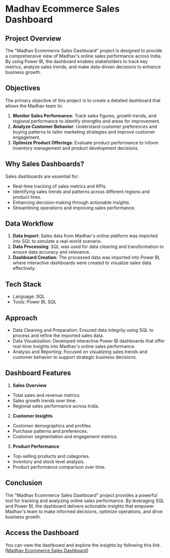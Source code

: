 # Madhav Ecommerce Sales Dashboard

## Project Overview
The "Madhav Ecommerce Sales Dashboard" project is designed to provide a comprehensive view of Madhav's online sales performance across India. By using Power BI, the dashboard enables stakeholders to track key metrics, analyze sales trends, and make data-driven decisions to enhance business growth.

## Objectives
The primary objective of this project is to create a detailed dashboard that allows the Madhav team to:
1. **Monitor Sales Performance**: Track sales figures, growth trends, and regional performance to identify strengths and areas for improvement.
2. **Analyze Customer Behavior**: Understand customer preferences and buying patterns to tailor marketing strategies and improve customer engagement.
3. **Optimize Product Offerings**: Evaluate product performance to inform inventory management and product development decisions.

## Why Sales Dashboards?
Sales dashboards are essential for:
- Real-time tracking of sales metrics and KPIs.
- Identifying sales trends and patterns across different regions and product lines.
- Enhancing decision-making through actionable insights.
- Streamlining operations and improving sales performance.

## Data Workflow
1. **Data Import**: Sales data from Madhav's online platform was imported into SQL to simulate a real-world scenario.
2. **Data Processing**: SQL was used for data cleaning and transformation to ensure data accuracy and relevance.
3. **Dashboard Creation**: The processed data was imported into Power BI, where interactive dashboards were created to visualize sales data effectively.

## Tech Stack
- Language: SQL
- Tools: Power BI, SQL

## Approach
- Data Cleaning and Preparation: Ensured data integrity using SQL to process and refine the imported sales data.
- Data Visualization: Developed interactive Power BI dashboards that offer real-time insights into Madhav's online sales performance.
- Analysis and Reporting: Focused on visualizing sales trends and customer behavior to support strategic business decisions.

## Dashboard Features
1. **Sales Overview**

- Total sales and revenue metrics.
- Sales growth trends over time.
- Regional sales performance across India.

2. **Customer Insights**

- Customer demographics and profiles.
- Purchase patterns and preferences.
- Customer segmentation and engagement metrics.

3. **Product Performance**

- Top-selling products and categories.
- Inventory and stock level analysis.
- Product performance comparison over time.

## Conclusion
The "Madhav Ecommerce Sales Dashboard" project provides a powerful tool for tracking and analyzing online sales performance. By leveraging SQL and Power BI, the dashboard delivers actionable insights that empower Madhav's team to make informed decisions, optimize operations, and drive business growth.

## Access the Dashboard
You can view the dashboard and explore the insights by following this link.
[[Madhav Ecommerce Sales Dashboard]](https://app.powerbi.com/groups/me/reports/27701e61-f0d3-47b2-a91b-55ed483db945/727e520ff6a9ffc8092c?experience=power-bi)
